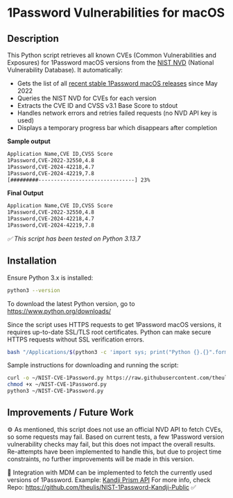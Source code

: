 # 1Password Vulnerabilities for macOS

## Description

This Python script retrieves all known CVEs (Common Vulnerabilities and Exposures) for 1Password macOS versions from the [NIST NVD](https://nvd.nist.gov/) (National Vulnerability Database).  It automatically:

- Gets the list of all [recent stable 1Password macOS releases](https://releases.1password.com/mac/stable/) since May 2022
- Queries the NIST NVD for CVEs for each version  
- Extracts the CVE ID and CVSS v3.1 Base Score to stdout  
- Handles network errors and retries failed requests (no NVD API key is used)  
- Displays a temporary progress bar which disappears after completion

**Sample output**
```bash
Application Name,CVE ID,CVSS Score
1Password,CVE-2022-32550,4.8
1Password,CVE-2024-42218,4.7
1Password,CVE-2024-42219,7.8
[#########-------------------------------] 23%
```

**Final Output**
```bash
Application Name,CVE ID,CVSS Score
1Password,CVE-2022-32550,4.8
1Password,CVE-2024-42218,4.7
1Password,CVE-2024-42219,7.8
```

*✅ This script has been tested on Python 3.13.7*

## Installation

Ensure Python 3.x is installed:

```bash
python3 --version
```

To download the latest Python version, go to https://www.python.org/downloads/

Since the script uses HTTPS requests to get 1Password macOS versions, it requires up-to-date SSL/TLS root certificates. Python can make secure HTTPS requests without SSL verification errors.

```bash
bash "/Applications/$(python3 -c 'import sys; print("Python {}.{}".format(sys.version_info.major, sys.version_info.minor))')/Install Certificates.command"
```

Sample instructions for downloading and running the script:

```bash
curl -o ~/NIST-CVE-1Password.py https://raw.githubusercontent.com/theulis/NIST-1Password-Public/refs/heads/main/NIST-CVE-1Password.py
chmod +x ~/NIST-CVE-1Password.py
python3 ~/NIST-CVE-1Password.py
```

## Improvements / Future Work
⚙️ As mentioned, this script does not use an official NVD API to fetch CVEs, so some requests may fail. Based on current tests, a few 1Password version vulnerability checks may fail, but this does not impact the overall results. Re-attempts have been implemented to handle this, but due to project time constraints, no further improvements will be made in this version. 

🔗 Integration with MDM can be implemented to fetch the currently used versions of 1Password. Example: [Kandji Prism API](https://api-docs.kandji.io/#0de36993-c9d8-4d58-8dce-a2616bc2e743)
For more info, check Repo: https://github.com/theulis/NIST-1Password-Kandji-Public ✅
